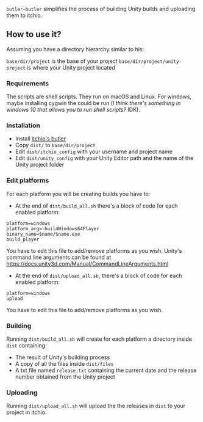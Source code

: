 `butler-butler` simplifies the process of building Unity builds and uploading them to itchio.

## How to use it?

Assuming you have a directory hierarchy similar to his:

`base/dir/project` is the base of your project
`base/dir/project/unity-project` is where your Unity project located


### Requirements

The scripts are shell scripts. They run on macOS and Linux. For windows, maybe installing cygwin the could be run (*I think there's something in windows 10 that allows you to run shell scripts?* IDK).

### Installation

- Install [itchio's butler](https://itch.io/docs/butler/)
- Copy `dist/` to `base/dir/project`
- Edit `dist/itchio_config` with your username and project name
- Edit `dist/unity_config` with your Unity Editor path and the name of the Unity project folder

### Edit platforms

For each platform you will be creating builds you have to:

- At the end of `dist/build_all.sh` there's a block of code for each enabled platform:

```
platform=windows
platform_arg=-buildWindows64Player
binary_name=$name/$name.exe
build_player
```

You have to edit this file to add/remove platforms as you wish.
Unity's command line arguments can be found at https://docs.unity3d.com/Manual/CommandLineArguments.html

- At the end of `dist/upload_all.sh`, there's a block of code for each enabled platform:

```
platform=windows
upload
```

You have to edit this file to add/remove platforms as you wish.


### Building

Running `dist/build_all.sh` will create for each platform a directory inside `dist` containing:

- The result of Unity's building process
- A copy of all the files inside `dist/files`
- A txt file named `release.txt` containing the current date and the release number obtained from the Unity project

### Uploading

Running `dist/upload_all.sh` will upload the the releases in `dist` to your project in itchio.
